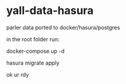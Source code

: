 # yall-data-hasura
parler data ported to docker/hasura/postgres

in the root folder run:

docker-compose up -d


hasura migrate apply

ok ur rdy
